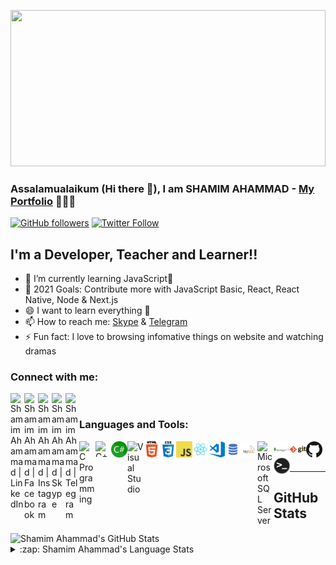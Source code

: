 <a href="#"><img width="100%" color="white" src="https://www.htmlden.com/wp-content/themes/ks/img/web-developer-master-tn.svg" height="250px"/></a>

### Assalamualaikum (Hi there 👋), I am SHAMIM AHAMMAD - [My Portfolio][website] 👨🏼‍💻
[![GitHub followers](https://img.shields.io/github/followers/shamim-a?color=%23181717&label=Follows&logo=GitHub&style=for-the-badge)](https://github.com/shamim-a)
[![Twitter Follow](https://img.shields.io/twitter/follow/iamshamim0?color=1DA1F2&logo=twitter&style=for-the-badge)](https://twitter.com/intent/follow?original_referer=https%3A%2F%2Fgithub.com%2Fiamshamim0&screen_name=iamshamim0)

## I'm a Developer, Teacher and Learner!!

* 🌱 I’m currently learning JavaScript🤔
* 🥅 2021 Goals: Contribute more with JavaScript Basic, React, React Native, Node & Next.js
* 😄 I want to learn everything 🤣
* 📫 How to reach me: [Skype][Skype] & [Telegram][Telegram]
* ⚡ Fun fact: I love to browsing infomative things on website and watching dramas

### Connect with me:

[<img align="left" alt="Shamim Ahammad | LinkedIn" width="22px" src="https://cdn.jsdelivr.net/npm/simple-icons@v3/icons/linkedin.svg" />][linkedin]
[<img align="left" alt="Shamim Ahammad | Facebook" width="22px" src="https://cdn.jsdelivr.net/npm/simple-icons@v3/icons/facebook.svg" />][Facebook]
[<img align="left" alt="Shamim Ahammad | Instagram" width="22px" src="https://cdn.jsdelivr.net/npm/simple-icons@v3/icons/instagram.svg" />][instagram]
[<img align="left" alt="Shamim Ahammad | Skype" width="22px" src="https://cdn.jsdelivr.net/npm/simple-icons@v3/icons/skype.svg" />][Skype]
[<img align="left" alt="Shamim Ahammad | Telegram" width="22px" src="https://unpkg.com/simple-icons@v4/icons/telegram.svg" />][Telegram]

<br/>

<!--Languages And Tools-->
### Languages and Tools:

<img align="left" alt="C Programming" width="26px" src="https://cdn.iconscout.com/icon/free/png-512/c-programming-569564.png" />
<img align="left" alt="C++" height="25px" width="25px" src="https://upload.wikimedia.org/wikipedia/commons/thumb/1/18/ISO_C%2B%2B_Logo.svg/306px-ISO_C%2B%2B_Logo.svg.png" />
<img align="left" alt="C_Sharp" width="26px" src="https://raw.githubusercontent.com/github/explore/80688e429a7d4ef2fca1e82350fe8e3517d3494d/topics/csharp/csharp.png" />
<img align="left" alt="Visual Studio" width="26px" src="https://upload.wikimedia.org/wikipedia/commons/thumb/5/59/Visual_Studio_Icon_2019.svg/1200px-Visual_Studio_Icon_2019.svg.png" />
<img align="left" alt="HTML5" width="26px" src="https://raw.githubusercontent.com/github/explore/80688e429a7d4ef2fca1e82350fe8e3517d3494d/topics/html/html.png" />
<img align="left" alt="CSS3" width="26px" src="https://raw.githubusercontent.com/github/explore/80688e429a7d4ef2fca1e82350fe8e3517d3494d/topics/css/css.png" />
<img align="left" alt="JavaScript" width="26px" src="https://raw.githubusercontent.com/github/explore/80688e429a7d4ef2fca1e82350fe8e3517d3494d/topics/javascript/javascript.png"/>
<img align="left" alt="React" width="26px" src="https://raw.githubusercontent.com/github/explore/80688e429a7d4ef2fca1e82350fe8e3517d3494d/topics/react/react.png"/>
<img align="left" alt="Visual Studio Code" width="26px" src="https://raw.githubusercontent.com/github/explore/80688e429a7d4ef2fca1e82350fe8e3517d3494d/topics/visual-studio-code/visual-studio-code.png" />
<img align="left" alt="SQL" width="26px" src="https://raw.githubusercontent.com/github/explore/80688e429a7d4ef2fca1e82350fe8e3517d3494d/topics/sql/sql.png" />
<img align="left" alt="MySQL" width="26px" src="https://raw.githubusercontent.com/github/explore/80688e429a7d4ef2fca1e82350fe8e3517d3494d/topics/mysql/mysql.png" />
<img align="left" alt="Microsoft SQL Server" width="26px" src="https://cdn.freelogovectors.net/wp-content/uploads/2019/02/sql-server-logo.png"/>
<img align="left" alt="MongoDB" width="26px" src="https://raw.githubusercontent.com/github/explore/80688e429a7d4ef2fca1e82350fe8e3517d3494d/topics/mongodb/mongodb.png" />
<img align="left" alt="Git" width="26px" src="https://raw.githubusercontent.com/github/explore/80688e429a7d4ef2fca1e82350fe8e3517d3494d/topics/git/git.png" />
<img align="left" alt="GitHub" width="26px" src="https://raw.githubusercontent.com/github/explore/78df643247d429f6cc873026c0622819ad797942/topics/github/github.png" />
<img align="left" alt="Terminal" width="26px" src="https://raw.githubusercontent.com/github/explore/80688e429a7d4ef2fca1e82350fe8e3517d3494d/topics/terminal/terminal.png"/>

<br />
<br />

---

  ## GitHub Stats
  <img align="center" width="50%" alt="Shamim Ahammad's GitHub Stats" src="https://github-readme-stats-shamim-a.vercel.app/api?username=shamim-a&&show_icons=true&title_color=ffffff&icon_color=bb2acf&text_color=daf7dc&bg_color=151515"/>

<br/>


 <details>
  <summary>:zap:  Shamim Ahammad's Language Stats</summary>
  
  
 <img align="left" width="50%" src="https://github-readme-stats.vercel.app/api/top-langs/?username=shamim-a&card_width=550&&show_icons=true&title_color=ffffff&icon_color=bb2acf&text_color=daf7dc&bg_color=151515"/>

</details>
  
<!--Link and Social Network-->
[website]: https://shamim-a.github.io/personal-web
[Facebook]: https://www.facebook.com/shamimahammad.sa
[Twitter]: https://twitter.com/iamshamim0
[instagram]: https://instagram.com/iamsham_im
[Linkedin]: https://www.linkedin.com/in/shamim-a
[Skype]: https://join.skype.com/invite/yGNotx9MVAA5
[Telegram]: https://t.me/saShamim
